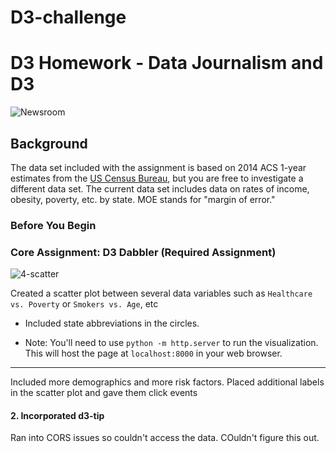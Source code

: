 # D3-challenge

# D3 Homework - Data Journalism and D3

![Newsroom](https://media.giphy.com/media/v2xIous7mnEYg/giphy.gif)

## Background

The data set included with the assignment is based on 2014 ACS 1-year estimates from the [US Census Bureau](https://data.census.gov/cedsci/), but you are free to investigate a different data set. The current data set includes data on rates of income, obesity, poverty, etc. by state. MOE stands for "margin of error."

### Before You Begin
### Core Assignment: D3 Dabbler (Required Assignment)

![4-scatter](Images/4-scatter.jpg)

Created a scatter plot between several data variables such as `Healthcare vs. Poverty` or `Smokers vs. Age`, etc


* Included state abbreviations in the circles.

* Note: You'll need to use `python -m http.server` to run the visualization. This will host the page at `localhost:8000` in your web browser.

- - -



Included more demographics and more risk factors. Placed additional labels in the scatter plot and gave them click events


#### 2. Incorporated d3-tip

Ran into CORS issues so couldn't access the data.  COuldn't figure this out.

